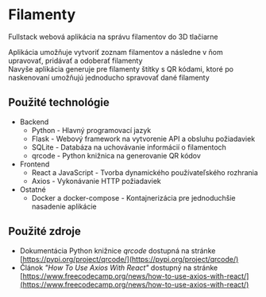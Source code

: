# Filamenty

Fullstack webová aplikácia na správu filamentov do 3D tlačiarne

Aplikácia umožňuje vytvoriť zoznam filamentov a následne v ňom upravovať, pridávať a odoberať filamenty  
Navyše aplikácia generuje pre filamenty štítky s QR kódami, ktoré po naskenovaní umožňujú jednoducho spravovať dané filamenty

## Použité technológie

- Backend
  - Python - Hlavný programovací jazyk
  - Flask - Webový framework na vytvorenie API a obsluhu požiadaviek
  - SQLite - Databáza na uchovávanie informácií o filamentoch
  - qrcode - Python knižnica na generovanie QR kódov
- Frontend
  - React a JavaScript - Tvorba dynamického používateľského rozhrania
  - Axios - Vykonávanie HTTP požiadaviek
- Ostatné
  - Docker a docker-compose - Kontajnerizácia pre jednoduchšie nasadenie aplikácie

## Použité zdroje

- Dokumentácia Python knižnice _qrcode_ dostupná na stránke [https://pypi.org/project/qrcode/](https://pypi.org/project/qrcode/)
- Článok _"How To Use Axios With React"_ dostupný na stránke [https://www.freecodecamp.org/news/how-to-use-axios-with-react/](https://www.freecodecamp.org/news/how-to-use-axios-with-react/)
